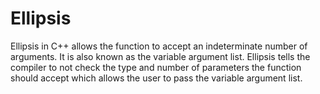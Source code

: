 # Ellipsis
Ellipsis in C++ allows the function to accept an indeterminate number of arguments. It is also known as the variable argument list. Ellipsis tells the compiler to not check the type and number of parameters the function should accept which allows the user to pass the variable argument list. 
